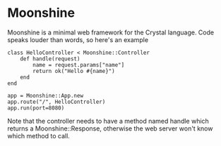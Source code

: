 # Moonshine
Moonshine is a minimal web framework for the Crystal language.
Code speaks louder than words, so here's an example

    class HelloController < Moonshine::Controller
	    def handle(request)
		    name = request.params["name"]
		    return ok("Hello #{name}")
	    end
    end

    app = Moonshine::App.new
    app.route("/", HelloController)
    app.run(port=8080)

Note that the controller needs to have a method named handle which returns a Moonshine::Response, otherwise the web server won't know which method to call.
